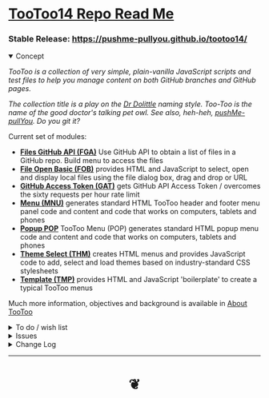 # [TooToo14 Repo Read Me]( #README.md )

<span style=display:none; >[You are now in a GitHub source code view - click this link to view Read Me file as a web page]( https://pushme-pullyou.github.io/tootoo14/ "View file as a web page." ) </span>

### Stable Release: https://pushme-pullyou.github.io/tootoo14/

<details open>

<summary>Concept</summary>

_TooToo is a collection of very simple, plain-vanilla JavaScript scripts and test files to help you manage content on both GitHub branches and GitHub pages._

_The collection title is a play on the [Dr Dolittle]( https://en.wikipedia.org/wiki/Doctor_Dolittle ) naming style. Too-Too is the name of the good doctor's talking pet owl. See also, heh-heh, [pushMe-pullYou]( https://pushme-pullyou.github.io ). Do you git it?_

Current set of modules:

* **[Files GitHub API (FGA)]( https://pushme-pullyou.github.io/tootoo13/tootoo13.html#fga-files-github-api/README.md )** Use GitHub API to obtain a list of files in a GitHub repo. Build menu to access the files
* **[File Open Basic (FOB)]( https://pushme-pullyou.github.io/tootoo14/js-14-1/tootoo14-1.html#../js-14-1/fob-file-open-basic/README.md )** provides HTML and JavaScript to select, open and display local files using the file dialog box, drag and drop or URL
* **[GitHub Access Token (GAT)]( https://pushme-pullyou.github.io/tootoo14/js-14-1/tootoo14-1.html#../js-14-1/gat-github-access-token/README.md )** gets GitHub API Access Token / overcomes the sixty requests per hour rate limit
* **[Menu (MNU)]( https://pushme-pullyou.github.io/tootoo14/js-14-1/tootoo14-1.html#../js-14-1/mnu-menu/README.md )** generates standard HTML TooToo header and footer menu panel code and content and code that works on computers, tablets and phones <!-- * **[TooToo Selected Files Markdown (SFM)]( https://pushme-pullyou.github.io/tootoo13/tootoo13.html#cookbook/sfrm-selected-files-markdown/README.md )** provides HTML and JavaScript to open and read a Markdown file given an URL, convert the markdown to HTML and return the result to the calling function -->
* **[Popup POP]( https://pushme-pullyou.github.io/tootoo14/#js-14-04/pop-popup/README.md )** TooToo Menu (POP) generates standard HTML popup menu code and content and code that works on computers, tablets and phones
* **[Theme Select (THM)]( https://pushme-pullyou.github.io/tootoo14/js-14-1/tootoo14-1.html#../js-14-1/thm-theme/README.md )** creates HTML menus and provides JavaScript code to add, select and load themes based on industry-standard CSS stylesheets
* **[Template (TMP)](https://pushme-pullyou.github.io/tootoo14/js-14-1/tootoo14-1.html#../js-14-1/tmp-template/README.md )** provides HTML and JavaScript 'boilerplate' to create a typical TooToo menus

Much more information, objectives and background is available in [About TooToo]( #pages/about-tootoo.md )

</details>
<details>

<summary>To do / wish list</summary>

See read me files in each module folder for more to do items

* 2019-01-23 ~ Theo ~ Add carousel / Add script gallery


</details>

<details>

<summary>Issues</summary>



</details>

<details>

<summary>Change Log</summary>

### 2019-06-23 ~ Theo

TT14 v0.14.03-01

* B - MNU/COR/THM: bug fixes

### 2019-05-29 ~ Theo

* B - TT14.1: Update readme / links

Dealt with
* 2019-05-13 ~ Not reloading ICO file

### 2019-05-13 ~ Theo

* Many fixes / see commit messages

Dealt with

* 2019-01-28 ~ Theo ~ Add ability to store styles for individual instances - not just single localStorage var
* 2019-01-24 ~ Theo ~ Footer buttons need closers

### 2019-04-14 ~ Theo

* Add FGA
* Drop OHC
* Add 'View source button'
* Add current file name is highlighted in menu

### 2019-01-23 ~ Theo

* Add details to change log

Fixed?

* 2019-01-22 ~ Theo ~ Menu background color not updating with style changes

Started

* 2019-01-22 ~ Theo ~ Add new GAT code

### 2019-01-19 ~ Theo

* Minor style, content and link fixes

### 2019-01-17 ~ Theo

* Add prototypes.md

### 2019-01-15 ~ Theo

* Update read me text

### 2019-01-13 ~ Theo

* Edits in most most modules
* Read me files have more content
* Prototype users starting to appear

### 2019-01-11 ~ Theo

Fork Tootoo13 to its own new repo

### 2019-01-09 ~ Theo

R13 starting to look good


### 2019-01-06 ~ Theo

ohc-on-hash-change
* Add support for GitHub API Access Token


### 2019-01-04 ~ Theo

TooToo13

Cookbook
* Add on-hash-change

Progress
* 2019-01-01 ~ HTML iframes and textareas have incorrect heights
* 2018-07-24 ~ Theo ~ Complete changeover to template literals

### 2019-01-03 ~ Theo

TooToo13
* Rename and move folder

style.css
* Popup position to fixed

Cookbook started

* Add fob-file-open
* Add fob-file-open-basic

### 2019-01-02 ~ Theo

TooToo CMS
* Various updates forked from spider
* Fix and update readme

Style.css
* navMenu: position fixed

Fixes underway
* 2019-01-01 ~ Bootstrap menu backgrounds need better classes
* 2019-01-01 ~ W3Schools fonts need better text sizes

### 2019-01-01 ~ Theo

TooToo CMS
* First commit


### 2018-07-24 ~ Theo

* Add all TooToo updates

### 2018-07-22 ~ Theo

* Many updates

#### 2018-07-11 ~ Theo

* Add details tags to menu - to see menu with and without scroll bars
* Set default font-size to 1rem = makes things slighlty smaller
* Add link to markdown-help.md and update that file to use picsum.photos for random images
* Played with styling

#### 2018-07-09 ~ Theo

* First commit
* Many fixes and adds

</details>

***

# <center title="hello!" ><a href=javascript:window.scrollTo(0,0); style=text-decoration:none; > ❦ </a></center>

